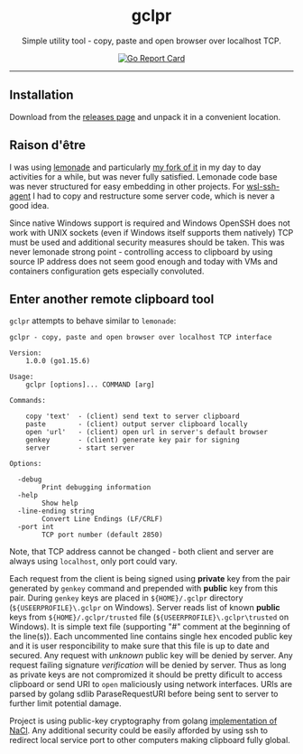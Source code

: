 <p align="center">
    <h1 align="center">gclpr</h1>
    <p align="center">
		Simple utility tool - copy, paste and open browser over localhost TCP.
    </p>
    <p align="center">
        <a href="https://goreportcard.com/report/github.com/rupor-github/gclpr"><img alt="Go Report Card" src="https://goreportcard.com/badge/github.com/rupor-github/gclpr" /></a>
    </p>
    <hr>
</p>


Installation
------------

Download from the [releases page](https://github.com/rupor-github/gclpr/releases) and unpack it in a convenient location.

Raison d'être
------------

I was using [lemonade](https://github.com/lemonade-command/lemonade) and particularly [my fork of it](https://github.com/rupor-github/lemonade) in my day to day activities 
for a while, but was never fully satisfied. Lemonade code base was never structured for easy embedding in other projects. For [wsl-ssh-agent](https://github.com/rupor-github/wsl-ssh-agent) I had to copy and restructure some server code, which is never a good idea. 

Since native Windows support is required and Windows OpenSSH does not work with UNIX sockets (even if Windows itself supports them natively) TCP must be used and additional security measures should be taken. This was never lemonade strong point - controlling access to clipboard by using source IP address does not seem good enough and today with VMs and containers configuration gets especially convoluted.

Enter another remote clipboard tool
------------
`gclpr` attempts to behave similar to `lemonade`:

```
gclpr - copy, paste and open browser over localhost TCP interface

Version:
    1.0.0 (go1.15.6) 

Usage:
    gclpr [options]... COMMAND [arg]

Commands:

    copy 'text'  - (client) send text to server clipboard
    paste        - (client) output server clipboard locally
    open 'url'   - (client) open url in server's default browser
    genkey       - (client) generate key pair for signing
    server       - start server

Options:

  -debug
        Print debugging information
  -help
        Show help
  -line-ending string
        Convert Line Endings (LF/CRLF)
  -port int
        TCP port number (default 2850)
```

Note, that TCP address cannot be changed - both client and server are always using `localhost`, only port could vary. 

Each request from the client is being signed using **private** key from the pair generated by `genkey` command and prepended with **public** key from this pair. During `genkey` keys are placed in `${HOME}/.gclpr` directory (`${USEERPROFILE}\.gclpr` on Windows). Server reads list of known **public** keys from `${HOME}/.gclpr/trusted` file (`${USEERPROFILE}\.gclpr\trusted` on Windows). It is simple text file (supporting "#" comment at the beginning of the line(s)). Each uncommented line contains single hex encoded public key and it is user responcibility to make sure that this file is up to date and secured. Any request with _unknown_ public key will be denied by server. Any request failing signature _verification_ will be denied by server. Thus as long as private keys are not compromized it should be pretty dificult to access clipboard or send URI to `open` maliciously using network interfaces. URIs are parsed by golang sdlib ParaseRequestURI before being sent to server to further limit potential damage.

Project is using public-key cryptography from golang [implementation of NaCl](https://pkg.go.dev/golang.org/x/crypto/nacl). Any additional security could be easily afforded by using ssh to redirect local service port to other computers making clipboard fully global.
